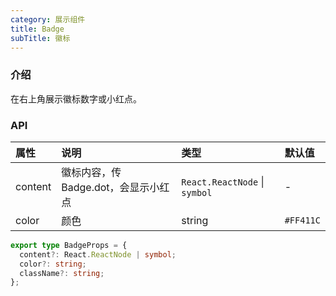 ```yaml
---
category: 展示组件
title: Badge
subTitle: 徽标
---
```


### 介绍

在右上角展示徽标数字或小红点。

### API

| 属性 | 说明 | 类型 | 默认值 |
| :-  | :- | :- | :- |
| content | 徽标内容，传 Badge.dot，会显示小红点 | `React.ReactNode` \| `symbol` | - |
| color | 颜色 | string | `#FF411C` |

```ts
export type BadgeProps = {
  content?: React.ReactNode | symbol;
  color?: string;
  className?: string;
};
```